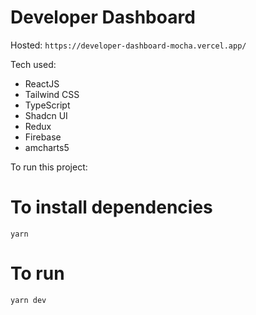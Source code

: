 # Developer Dashboard

Hosted: `https://developer-dashboard-mocha.vercel.app/`

Tech used:

- ReactJS
- Tailwind CSS
- TypeScript
- Shadcn UI
- Redux
- Firebase
- amcharts5

To run this project:

# To install dependencies

`yarn`

# To run

`yarn dev`
